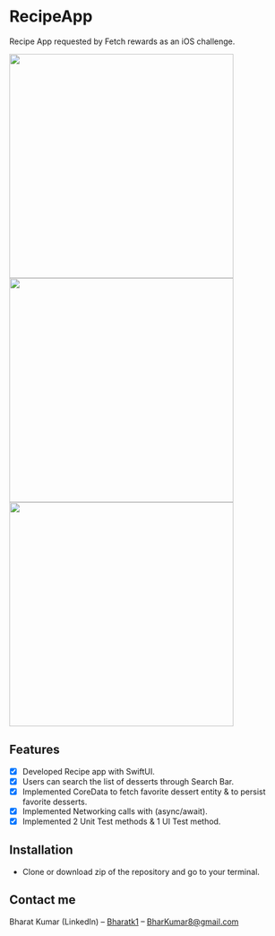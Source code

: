 # RecipeApp
 Recipe App requested by Fetch rewards as an iOS challenge.
 
<p align="row">
<img src= "https://media.giphy.com/media/v1.Y2lkPTc5MGI3NjExN3Z6cWl2eDBuM3p2azJzNjJodnpmejluaTcwemdrcGx2ZW5lZHJ5diZlcD12MV9pbnRlcm5hbF9naWZfYnlfaWQmY3Q9Zw/UbvYPCUEfV7etqt8e7/giphy.gif" width="400" >
<img src= "https://media.giphy.com/media/v1.Y2lkPTc5MGI3NjExNmZ1eXQxb2g4OG1odDFybXBhMGZxOGszMzVvYjRwZGo4dWp5ZjhxaiZlcD12MV9pbnRlcm5hbF9naWZfYnlfaWQmY3Q9Zw/QPBASne2OJLdJWmq6l/giphy.gif" width="400" >
<img src= "https://media.giphy.com/media/v1.Y2lkPTc5MGI3NjExZ2o0NjlrOW0yazhtaWxiZXRmZmV5a3kzdnpxeTlva2huaHpnb2w3biZlcD12MV9pbnRlcm5hbF9naWZfYnlfaWQmY3Q9Zw/LUb2efXIqNta13W6mu/giphy.gif" width="400" >
</p>

## Features

- [x] Developed Recipe app with SwiftUI.
- [x] Users can search the list of desserts through Search Bar.
- [x] Implemented CoreData to fetch favorite dessert entity & to persist favorite desserts.
- [x] Implemented Networking calls with (async/await).
- [x] Implemented 2 Unit Test methods & 1 UI Test method.

## Installation

- Clone or download zip of the repository and go to your terminal.

## Contact me

Bharat Kumar (LinkedIn) – [Bharatk1](https://www.linkedin.com/in/bharatk1/) – BharKumar8@gmail.com
